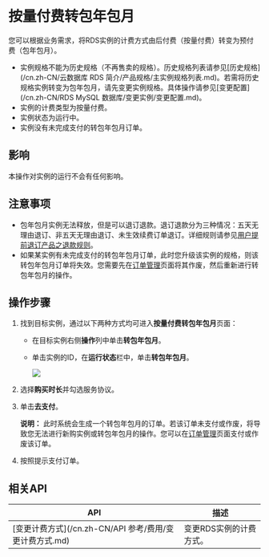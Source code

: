 # 按量付费转包年包月

您可以根据业务需求，将RDS实例的计费方式由后付费（按量付费）转变为预付费（包年包月）。

-   实例规格不能为历史规格（不再售卖的规格）。历史规格列表请参见[历史规格](/cn.zh-CN/云数据库 RDS 简介/产品规格/主实例规格列表.md)。若需将历史规格实例转变为包年包月，请先变更实例规格。具体操作请参见[变更配置](/cn.zh-CN/RDS MySQL 数据库/变更实例/变更配置.md)。
-   实例的计费类型为按量付费。
-   实例状态为运行中。
-   实例没有未完成支付的转包年包月订单。

## 影响

本操作对实例的运行不会有任何影响。

## 注意事项

-   包年包月实例无法释放，但是可以退订退款。退订退款分为三种情况：五天无理由退订、非五天无理由退订、未生效续费订单退订。详细规则请参见[用户提前退订产品之退款规则](https://help.aliyun.com/document_detail/37096.html)。
-   如果某实例有未完成支付的转包年包月订单，此时您升级该实例的规格，则该转包年包月订单将失效。您需要先在[订单管理](https://expense.console.aliyun.com/#/order/list/)页面将其作废，然后重新进行转包年包月的操作。

## 操作步骤

1.  找到目标实例，通过以下两种方式均可进入**按量付费转包年包月**页面：

    -   在目标实例右侧**操作**列中单击**转包年包月**。
    -   单击实例的ID，在**运行状态**栏中，单击**转包年包月**。

        ![](https://static-aliyun-doc.oss-accelerate.aliyuncs.com/assets/img/zh-CN/7767559951/p3011.png)

2.  选择**购买时长**并勾选服务协议。

3.  单击**去支付**。

    **说明：** 此时系统会生成一个转包年包月的订单。若该订单未支付或作废，将导致您无法进行新购实例或转包年包月的操作。您可以在[订单管理](https://expense.console.aliyun.com/#/order/list/)页面支付或作废该订单。

4.  按照提示支付订单。


## 相关API

|API|描述|
|---|--|
|[变更计费方式](/cn.zh-CN/API 参考/费用/变更计费方式.md)|变更RDS实例的计费方式。|

